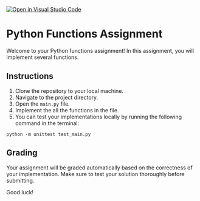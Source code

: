 [![Open in Visual Studio Code](https://classroom.github.com/assets/open-in-vscode-718a45dd9cf7e7f842a935f5ebbe5719a5e09af4491e668f4dbf3b35d5cca122.svg)](https://classroom.github.com/online_ide?assignment_repo_id=11757547&assignment_repo_type=AssignmentRepo)
# Python Functions Assignment

Welcome to your Python functions assignment! In this assignment, you will implement several functions.

## Instructions

1. Clone the repository to your local machine.
2. Navigate to the project directory.
3. Open the `main.py` file.
4. Implement the all the functions in the file.
5. You can test your implementations locally by running the following command in the terminal:

```python -m unittest test_main.py```


## Grading

Your assignment will be graded automatically based on the correctness of your implementation. Make sure to test your solution thoroughly before submitting.

Good luck!
